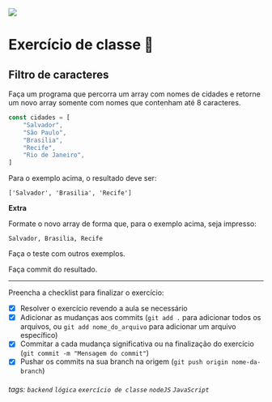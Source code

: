 ![](https://i.imgur.com/xG74tOh.png)

# Exercício de classe 🏫

## Filtro de caracteres

Faça um programa que percorra um array com nomes de cidades e retorne um novo array somente com nomes que contenham até 8 caracteres.

```javascript
const cidades = [
    "Salvador",
    "São Paulo",
    "Brasilia",
    "Recife",
    "Rio de Janeiro",
]
```

Para o exemplo acima, o resultado deve ser:

```
['Salvador', 'Brasilia', 'Recife']
```

**Extra**

Formate o novo array de forma que, para o exemplo acima, seja impresso:

```
Salvador, Brasilia, Recife
```

Faça o teste com outros exemplos.

Faça commit do resultado.

---

Preencha a checklist para finalizar o exercício:

-   [X] Resolver o exercício revendo a aula se necessário
-   [X] Adicionar as mudanças aos commits (`git add .` para adicionar todos os arquivos, ou `git add nome_do_arquivo` para adicionar um arquivo específico)
-   [X] Commitar a cada mudança significativa ou na finalização do exercício (`git commit -m "Mensagem do commit"`)
-   [X] Pushar os commits na sua branch na origem (`git push origin nome-da-branch`)

###### tags: `backend` `lógica` `exercício de classe` `nodeJS` `JavaScript`
